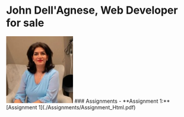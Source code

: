 # John Dell'Agnese, Web Developer for sale
<img src="./assets/farnazTowhidi.jpeg" style="width:180px"/>
### Assignments 
- **Assignment 1:** [Assignment 1](./Assignments/Assignment_Html.pdf)